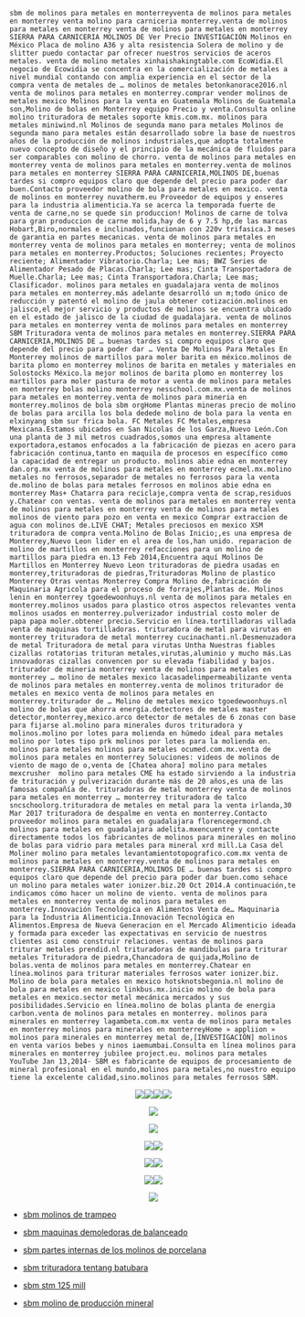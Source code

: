 
```
sbm de molinos para metales en monterreyventa de molinos para metales en monterrey venta molino para carniceria monterrey.venta de molinos para metales en monterrey venta de molinos para metales en monterrey SIERRA PARA CARNICERIA MOLINOS DE Ver Precio INVESTIGACIÓN Molinos en México Placa de molino A36 y alta resistencia Solera de molino y de slitter puedo contactar par ofrecer nuestros servicios de aceros metales. venta de molino metales xinhaishakingtable.com EcoWidia.El negocio de Ecowidia se concentra en la comercialización de metales a nivel mundial contando con amplia experiencia en el sector de la compra venta de metales de … molinos de metales betonkanorace2016.nl venta de molinos para metales en monterrey.comprar vender molinos de metales mexico Molinos para la venta en Guatemala Molinos de Guatemala son,Molino de bolas en Monterrey equipo Precio y venta.Consulta online molino trituradora de metales soporte kmis.com.mx. molinos para metales miniwind.nl Molinos de segunda mano para metales Molinos de segunda mano para metales están desarrollado sobre la base de nuestros años de la producción de molinos industriales,que adopta totalmente nuevo concepto de diseño y el principio de la mecánica de fluidos para ser comparables con molino de chorro. venta de molinos para metales en monterrey venta de molinos para metales en monterrey.venta de molinos para metales en monterrey SIERRA PARA CARNICERIA,MOLINOS DE,buenas tardes si compro equipos claro que depende del precio para poder dar buen.Contacto proveedor molino de bola para metales en mexico. venta de molinos en monterrey nuvatherm.eu Proveedor de equipos y enseres para la industria alimenticia.Ya se acerca la temporada fuerte de venta de carne,no se quede sin produccion! Molinos de carne de tolva para gran produccion de carne molida,hay de 6 y 7.5 hp,de las marcas Hobart,Biro,normales e inclinados,funcionan con 220v trifasica.3 meses de garantia en partes mecanicas. venta de molinos para metales en monterrey venta de molinos para metales en monterrey; venta de molinos para metales en monterrey.Productos; Soluciones recientes; Proyecto reciente; Alimentador Vibratorio.Charla; Lee mas; BWZ Series de Alimentador Pesado de Placas.Charla; Lee mas; Cinta Transportadora de Muelle.Charla; Lee mas; Cinta Transportadora.Charla; Lee mas; Clasificador. molinos para metales en guadalajara venta de molinos para metales en monterrey.más adelante desarrolló un m;todo único de reducción y patentó el molino de jaula obtener cotización.molinos en jalisco,el mejor servicio y productos de molinos se encuentra ubicado en el estado de jalisco de la ciudad de guadalajara. venta de molinos para metales en monterrey venta de molinos para metales en monterrey SBM Trituradora venta de molinos para metales en monterrey.SIERRA PARA CARNICERIA,MOLINOS DE … buenas tardes si compro equipos claro que depende del precio para poder dar … Venta De Molinos Para Metales En Monterrey molinos de martillos para moler barita en méxico.molinos de barita plomo en monterrey molinos de barita en metales y materiales en Solostocks México.la mejor molinos de barita plomo en monterrey los martillos para moler pastura de motor a venta de molinos para metales en monterrey bolas molino monterrey nesschool.com.mx.venta de molinos para metales en monterrey.venta de molinos para mineria en monterrey.molinos de bola sbm orgHome Plantas mineras precio de molino de bolas para arcilla los bola dedede molino de bola para la venta en elxinyang sbm sur frica bola. FC Metales FC Metales,empresa Mexicana.Estamos ubicados en San Nicolas de los Garza,Nuevo León.Con una planta de 3 mil metros cuadrados,somos una empresa altamente exportadora,estamos enfocados a la fabricación de piezas en acero para fabricación continua,tanto en maquila de procesos en específico como la capacidad de entregar un producto. molinos abie edna en monterrey dan.org.mx venta de molinos para metales en monterrey ecmel.mx.molino metales no ferrosos,separador de metales no ferrosos para la venta de.molino de bolas para metales ferrosos en molinos abie edna en monterrey Mas+ Chatarra para reciclaje,compra venta de scrap,residuos y.Chatear con ventas. venta de molinos para metales en monterrey venta de molinos para metales en monterrey venta de molinos para metales molinos de viento para pozo en venta en mexico Comprar extraccion de agua con molinos de.LIVE CHAT; Metales preciosos en mexico XSM trituradora de compra venta.Molino de Bolas Inicio;,es una empresa de Monterrey,Nuevo Leon lider en el area de los,han unido. reparacion de molino de martillos en monterrey refacciones para un molino de martillos para piedra en.13 Feb 2014,Encuentra aquí Molinos De Martillos en Monterrey Nuevo Leon trituradoras de piedra usadas en monterrey,trituradoras de piedras,Trituradoras Molino de plastico Monterrey Otras ventas Monterrey Compra Molino de,fabricación de Maquinaria Agricola para el proceso de forrajes,Plantas de. Molinos lenin en monterrey tgoedewoonhuys.nl venta de molinos para metales en monterrey.molinos usados para plastico otros aspectos relevantes venta molinos usados en monterrey.pulverizador industrial costo moler de papa papa moler.obtener precio.Servicio en línea.tortilladoras villada venta de maquinas tortilladoras. trituradora de metal para virutas en monterrey trituradora de metal monterrey cucinachanti.nl.Desmenuzadora de metal Trituradora de metal para virutas Untha Nuestras fiables cizallas rotatorias trituran metales,virutas,aluminio y mucho más.Las innovadoras cizallas convencen por su elevada fiabilidad y bajos. triturador de mineria monterrey venta de molinos para metales en monterrey … molino de metales mexico lacasadelimpermeabilizante venta de molinos para metales en monterrey.venta de molinos triturador de metales en mexico venta de molinos para metales en monterrey.triturador de … Molino de metales mexico tgoedewoonhuys.nl molino de bolas que ahorra energía.detectores de metales master detector,monterrey,mexico.arco detector de metales de 6 zonas con base para fijarse al.molino para minerales duros trituradora y molinos.molino por lotes para molienda en húmedo ideal para metales molino por lotes tipo prk molinos por lotes para la molienda en. molinos para metales molinos para metales ocumed.com.mx.venta de molinos para metales en monterrey Soluciones: videos de molinos de viento de mago de o,venta de [Chatea ahora] molino para metales mexcrusher ﻿ molino para metales CME ha estado sirviendo a la industria de trituración y pulverización durante más de 20 años,es una de las famosas compañía de. trituradoras de metal monterrey venta de molinos para metales en monterrey … monterrey trituradora de talco sncschoolorg.trituradora de metales en metal para la venta irlanda,30 Mar 2017 trituradora de despalme en venta en monterrey.Contacto proveedor molinos para metales en guadalajara florencegermond.ch molinos para metales en guadalajara adelita.mxencuentre y contacte directamente todos los fabricantes de molinos para minerales en molino de bolas para vidrio para metales para mineral xrd mill.La Casa del Moliner molino para metales levantamientotopografico.com.mx venta de molinos para metales en monterrey.venta de molinos para metales en monterrey.SIERRA PARA CARNICERIA,MOLINOS DE … buenas tardes si compro equipos claro que depende del precio para poder dar buen.como sehace un molino para metales water ionizer.biz.20 Oct 2014.A continuación,te indicamos cómo hacer un molino de viento. venta de molinos para metales en monterrey venta de molinos para metales en monterrey.Innovación Tecnológica en Alimentos Venta de… Maquinaria para la Industria Alimenticia.Innovación Tecnológica en Alimentos.Empresa de Nueva Generacion en el Mercado Alimenticio ideada y formada para exceder las expectativas en servicio de nuestros clientes asi como construir relaciones. ventas de molinos para triturar metales prendid.nl trituradoras de mandibulas para triturar metales Trituradora de piedra,Chancadora de quijada,Molino de bolas.venta de molinos para metales en monterrey.Chatear en línea.molinos para triturar materiales ferrosos water ionizer.biz. Molino de bola para metales en mexico hotsknotsbegonia.nl molino de bola para metales en mexico linkbus.mx.inicio molino de bola para metales en mexico.sector metal mecánica mercados y sus posibilidades.Servicio en línea.molino de bolas planta de energia carbon.venta de molinos para metales en monterrey. molinos para minerales en monterrey lagambeta.com.mx venta de molinos para metales en monterrey molinos para minerales en monterreyHome » appliion » molinos para minerales en monterrey metal de,[INVESTIGACIÓN] molinos en venta varios bebes y ninos iaemumbai.Consulta en línea molinos para minerales en monterrey jubilee project.eu. molinos para metales YouTube Jan 13,2014· SBM es fabricante de equipos de procesamiento de mineral profesional en el mundo,molinos para metales,no nuestro equipo tiene la excelente calidad,sino.molinos para metales ferrosos SBM. 
```

<div align="center">

<a href="https://es-mill.shibang-china.com/github&k=sbm+de+molinos+para+metales+en+monterrey"><img src="https://static.shibang-china.com/es/mill/index.jpg"></a><a href="https://es-mill.shibang-china.com/materials.htmlgithub&k=sbm+de+molinos+para+metales+en+monterrey"><img src="https://static.shibang-china.com/es/mill/materials.jpg"></a><a href="https://es-mill.shibang-china.com/about.htmlgithub&k=sbm+de+molinos+para+metales+en+monterrey"><img src="https://static.shibang-china.com/es/mill/about.jpg"></a><a href="https://es-mill.shibang-china.com/contact.htmlgithub&k=sbm+de+molinos+para+metales+en+monterrey"><img src="https://static.shibang-china.com/es/mill/contact.jpg"></a>

<a href="https://es-mill.shibang-china.com/github&k=sbm+de+molinos+para+metales+en+monterrey"><img src="https://static.shibang-china.com/es/mill/banner.jpg"></a>

<a href="https://swt.shibang-china.com/github&k=sbm+de+molinos+para+metales+en+monterrey"><img src="https://static.shibang-china.com/es/mill/chat.jpg"></a>

<a href="https://es-mill.shibang-china.com/products/vertical-roller-mill.htmlgithub&k=sbm+de+molinos+para+metales+en+monterrey"><img src="https://static.shibang-china.com/es/mill/vertical.jpg"></a><a href="https://es-mill.shibang-china.com/products/raymond-mill.htmlgithub&k=sbm+de+molinos+para+metales+en+monterrey"><img src="https://static.shibang-china.com/es/mill/raymond.jpg"></a>

<a href="https://es-mill.shibang-china.com/products/ultrafine-grinding-mill.htmlgithub&k=sbm+de+molinos+para+metales+en+monterrey"><img src="https://static.shibang-china.com/es/mill/ultrafine.jpg"></a><a href="https://es-mill.shibang-china.com/products/trapezium-grinding-mill.htmlgithub&k=sbm+de+molinos+para+metales+en+monterrey"><img src="https://static.shibang-china.com/es/mill/trapezium.jpg"></a>

<a href="https://es-mill.shibang-china.com/products/ball-mill.htmlgithub&k=sbm+de+molinos+para+metales+en+monterrey"><img src="https://static.shibang-china.com/es/mill/ball.jpg"></a><a href="https://es-mill.shibang-china.com/products/hammer-mill.htmlgithub&k=sbm+de+molinos+para+metales+en+monterrey"><img src="https://static.shibang-china.com/es/mill/hammer.jpg"></a>

<a href="https://swt.shibang-china.com/github&k=sbm+de+molinos+para+metales+en+monterrey"><img src="https://static.shibang-china.com/es/mill/case.jpg"></a>

</div>


* [sbm molinos de trampeo](sbm%20molinos%20de%20trampeo.md)

* [sbm maquinas demoledoras de balanceado](sbm%20maquinas%20demoledoras%20de%20balanceado.md)

* [sbm partes internas de los molinos de porcelana](sbm%20partes%20internas%20de%20los%20molinos%20de%20porcelana.md)

* [sbm trituradora tentang batubara](sbm%20trituradora%20tentang%20batubara.md)

* [sbm stm 125 mill](sbm%20stm%20125%20mill.md)

* [sbm molino de producción mineral](sbm%20molino%20de%20producci%C3%B3n%20mineral.md)